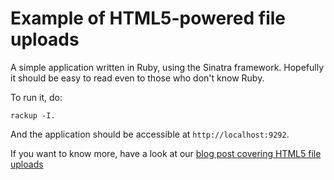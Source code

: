 # Example of HTML5-powered file uploads

A simple application written in Ruby, using the Sinatra framework. Hopefully it should be easy to read even to those who don't know Ruby.

To run it, do:

    rackup -I.

And the application should be accessible at `http://localhost:9292`.

If you want to know more, have a look at our [blog post covering HTML5 file uploads](http://blog.new-bamboo.co.uk/2010/7/30/html5-powered-ajax-file-uploads)
